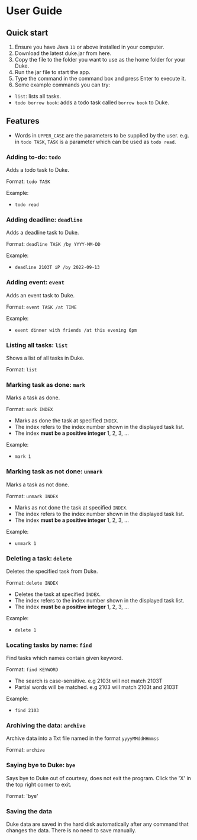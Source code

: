 # User Guide

## Quick start

1. Ensure you have Java `11` or above installed in your computer.
2. Download the latest duke.jar from here.
3. Copy the file to the folder you want to use as the home folder for your Duke.
4. Run the jar file to start the app. 
5. Type the command in the command box and press Enter to execute it. 
6. Some example commands you can try:
- `list`: lists all tasks.
- `todo borrow book`: adds a todo task called `borrow book` to Duke.

## Features 

- Words in `UPPER_CASE` are the parameters to be supplied by the user.
e.g. in `todo TASK`, `TASK` is a parameter which can be used as `todo read`.


### Adding to-do: `todo`

Adds a todo task to Duke.

Format: `todo TASK`

Example: 
- `todo read`


### Adding deadline: `deadline`

Adds a deadline task to Duke.

Format: `deadline TASK /by YYYY-MM-DD`

Example:
- `deadline 2103T iP /by 2022-09-13`


### Adding event: `event`

Adds an event task to Duke.

Format: `event TASK /at TIME`

Example:
- `event dinner with friends /at this evening 6pm`


### Listing all tasks: `list`

Shows a list of all tasks in Duke.

Format: `list`


### Marking task as done: `mark`

Marks a task as done.

Format: `mark INDEX`
- Marks as done the task at specified `INDEX`. 
- The index refers to the index number shown in the displayed task list. 
- The index **must be a positive integer** 1, 2, 3, …

Example:
- `mark 1`


### Marking task as not done: `unmark`

Marks a task as not done.

Format: `unmark INDEX`
- Marks as not done the task at specified `INDEX`. 
- The index refers to the index number shown in the displayed task list. 
- The index **must be a positive integer** 1, 2, 3, …

Example:
- `unmark 1`


### Deleting a task: `delete`

Deletes the specified task from Duke.

Format: `delete INDEX`
- Deletes the task at specified `INDEX`. 
- The index refers to the index number shown in the displayed task list. 
- The index **must be a positive integer** 1, 2, 3, …

Example:
- `delete 1`


### Locating tasks by name: `find`

Find tasks which names contain given keyword.

Format: `find KEYWORD`
- The search is case-sensitive. e.g 2103t will not match 2103T
- Partial words will be matched. e.g 2103 will match 2103t and 2103T

Example:
- `find 2103`


### Archiving the data: `archive`

Archive data into a Txt file named in the format `yyyyMMddHHmmss`

Format: `archive`


### Saying bye to Duke: `bye`

Says bye to Duke out of courtesy, does not exit the program. Click the 'X' 
    in the top right corner to exit.

Format: 'bye'


### Saving the data
Duke data are saved in the hard disk automatically after any command that changes the data. 
There is no need to save manually.
